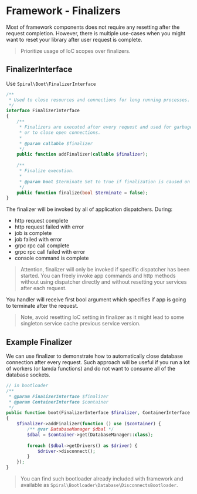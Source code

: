# Framework - Finalizers
Most of framework components does not require any resetting after the request completion. However, there is multiple
use-cases when you might want to reset your library after user request is complete.

> Prioritize usage of IoC scopes over finalizers.

## FinalizerInterface
Use `Spiral\Boot\FinalizerInterface`

```php
/**
 * Used to close resources and connections for long running processes.
 */
interface FinalizerInterface
{
    /**
     * Finalizers are executed after every request and used for garbage collection
     * or to close open connections.
     *
     * @param callable $finalizer
     */
    public function addFinalizer(callable $finalizer);
    
    /**
     * Finalize execution.
     *
     * @param bool $terminate Set to true if finalization is caused on application termination.
     */
    public function finalize(bool $terminate = false);
}
```

The finalizer will be invoked by all of application dispatchers. During:
* http request complete
* http request failed with error
* job is complete
* job failed with error
* grpc rpc call complete
* grpc rpc call failed with error
* console command is complete

> Attention, finalizer will only be invoked if specific dispatcher has been started. You can freely invoke app commands
and http methods without using dispatcher directly and without resetting your services after each request.

You handler will receive first bool argument which specifies if app is going to terminate after the request.

> Note, avoid resetting IoC setting in finalizer as it might lead to some singleton service cache previous service version.

## Example Finalizer
We can use finalizer to demonstrate how to automatically close database connection after every request. Such approach 
will be useful if you run a lot of workers (or lamda functions) and do not want to consume all of the database sockets.


```php
// in bootloader
/**
 * @param FinalizerInterface $finalizer
 * @param ContainerInterface $container
 */
public function boot(FinalizerInterface $finalizer, ContainerInterface $container)
{
    $finalizer->addFinalizer(function () use ($container) {
        /** @var DatabaseManager $dbal */
        $dbal = $container->get(DatabaseManager::class);
 
        foreach ($dbal->getDrivers() as $driver) {
            $driver->disconnect();
        }
    });
}
```

> You can find such bootloader already included with framework and available as `Spiral\Bootloader\Database\DisconnectsBootloader`.